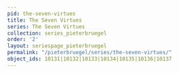 ```yaml
---
pid: the-seven-virtues
title: The Seven Virtues
series: The Seven Virtues
collection: series_pieterbruegel
order: '2'
layout: seriespage_pieterbruegel
permalink: "/pieterbruegel/series/the-seven-virtues/"
object_ids: 10131|10132|10133|10134|10135|10136|10137
---
```

